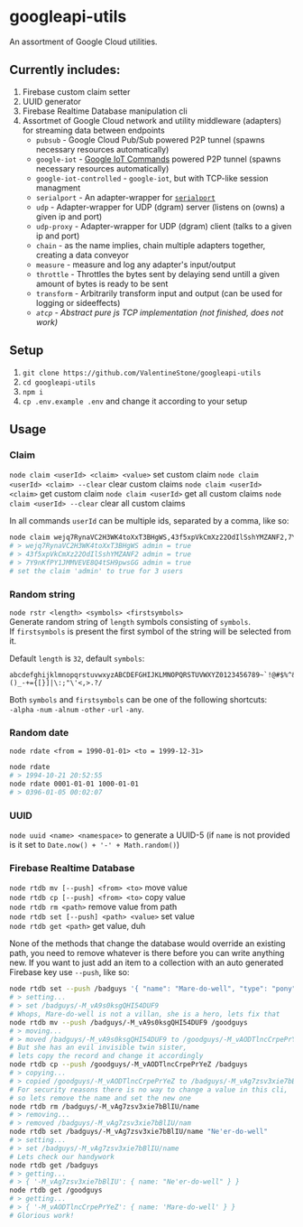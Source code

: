 # googleapi-utils

An assortment of Google Cloud utilities.

## Currently includes:
1. Firebase custom claim setter
2. UUID generator
3. Firebase Realtime Database manipulation cli
4. Assortmet of Google Cloud network and utility middleware (adapters) for streaming data between endpoints
    - `pubsub` - Google Cloud Pub/Sub powered P2P tunnel (spawns necessary resources automatically)
    - `google-iot` - [Google IoT Commands](https://cloud.google.com/iot/docs/how-tos/commands) powered P2P tunnel (spawns necessary resources automatically)
    - `google-iot-controlled` - `google-iot`, but with TCP-like session managment
    - `serialport` - An adapter-wrapper for [`serialport`](https://www.npmjs.com/package/serialport)
    - `udp` - Adapter-wrapper for UDP (dgram) server (listens on (owns) a given ip and port)
    - `udp-proxy` - Adapter-wrapper for UDP (dgram) client (talks to a given ip and port)
    - `chain` - as the name implies, chain multiple adapters together, creating a data conveyor
    - `measure` - measure and log any adapter's input/output
    - `throttle` - Throttles the bytes sent by delaying send untill a given amount of bytes is ready to be sent
    - `transform` - Arbitrarily transform input and output (can be used for logging or sideeffects)
    - *`atcp` - Abstract pure js TCP implementation (not finished, does not work)*

## Setup
1. `git clone https://github.com/ValentineStone/googleapi-utils`
2. `cd googleapi-utils`
3. `npm i`
4. `cp .env.example .env` and change it according to your setup

## Usage
### Claim
`node claim <userId> <claim> <value>` set custom claim
`node claim <userId> <claim> --clear` clear custom claims
`node claim <userId> <claim>` get custom claim
`node claim <userId>` get all custom claims
`node claim <userId> --clear` clear all custom claims

In all commands `userId` can be multiple ids, separated by a comma, like so:
```sh
node claim wejq7RynaVC2H3WK4toXxT3BHgWS,43f5xpVkCmXz22OdIlSshYMZANF2,7Y9nKfPY1JMMVEVE8Q4tSH9pwsGG admin true
# > wejq7RynaVC2H3WK4toXxT3BHgWS admin = true
# > 43f5xpVkCmXz22OdIlSshYMZANF2 admin = true
# > 7Y9nKfPY1JMMVEVE8Q4tSH9pwsGG admin = true
# set the claim 'admin' to true for 3 users
```
### Random string
`node rstr <length> <symbols> <firstsymbols>`  
Generate random string of `length` symbols consisting of `symbols`.  
If `firstsymbols` is present the first symbol of the string will be selected from it.

Default `length` is `32`, default `symbols`:
```
abcdefghijklmnopqrstuvwxyzABCDEFGHIJKLMNOPQRSTUVWXYZ0123456789~`!@#$%^&*()_-+={[}]|\:;"\'<,>.?/
```
Both `symbols` and `firstsymbols` can be one of the following shortcuts:  
`-alpha` `-num` `-alnum` `-other` `-url` `-any`.
### Random date
`node rdate <from = 1990-01-01> <to = 1999-12-31>`
```sh
node rdate
# > 1994-10-21 20:52:55
node rdate 0001-01-01 1000-01-01
# > 0396-01-05 00:02:07
```
### UUID
`node uuid <name> <namespace>` to generate a UUID-5 (if `name` is not provided is it set to `Date.now() + '-' + Math.random()`)
### Firebase Realtime Database
`node rtdb mv [--push] <from> <to>` move value  
`node rtdb cp [--push] <from> <to>` copy value  
`node rtdb rm <path>` remove value from path  
`node rtdb set [--push] <path> <value>` set value  
`node rtdb get <path>` get value, duh

None of the methods that change the database would override an existing path, you need to remove whatever is there before you can write anything new. If you want to just add an item to a collection with an auto generated Firebase key use `--push`, like so:
```sh
node rtdb set --push /badguys '{ "name": "Mare-do-well", "type": "pony" }'
# > setting...
# > set /badguys/-M_vA9s0ksgQHI54DUF9
# Whops, Mare-do-well is not a villan, she is a hero, lets fix that
node rtdb mv --push /badguys/-M_vA9s0ksgQHI54DUF9 /goodguys
# > moving...
# > moved /badguys/-M_vA9s0ksgQHI54DUF9 to /goodguys/-M_vAODTlncCrpePrYeZ
# But she has an evil invisible twin sister,
# lets copy the record and change it accordingly
node rtdb cp --push /goodguys/-M_vAODTlncCrpePrYeZ /badguys
# > copying...
# > copied /goodguys/-M_vAODTlncCrpePrYeZ to /badguys/-M_vAg7zsv3xie7bBlIU
# For security reasons there is no way to change a value in this cli,
# so lets remove the name and set the new one
node rtdb rm /badguys/-M_vAg7zsv3xie7bBlIU/name
# > removing...
# > removed /badguys/-M_vAg7zsv3xie7bBlIU/nam
node rtdb set /badguys/-M_vAg7zsv3xie7bBlIU/name "Ne'er-do-well"
# > setting...
# > set /badguys/-M_vAg7zsv3xie7bBlIU/name
# Lets check our handywork
node rtdb get /badguys
# > getting...
# > { '-M_vAg7zsv3xie7bBlIU': { name: "Ne'er-do-well" } }
node rtdb get /goodguys
# > getting...
# > { '-M_vAODTlncCrpePrYeZ': { name: 'Mare-do-well' } }
# Glorious work!
```